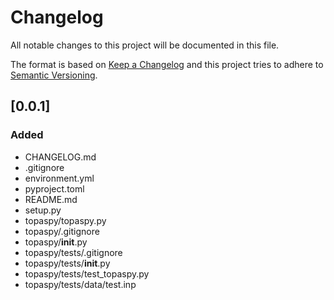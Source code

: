 # Changelog
All notable changes to this project will be documented in this file.

The format is based on [Keep a Changelog](https:/keepachangelog.com/en/1.0.0)
and this project tries to adhere to [Semantic Versioning](https://semver.org/spec/v2.0.0.html).
## [0.0.1]
### Added
- CHANGELOG.md
- .gitignore
- environment.yml
- pyproject.toml
- README.md
- setup.py
- topaspy/topaspy.py
- topaspy/.gitignore
- topaspy/__init__.py
- topaspy/tests/.gitignore
- topaspy/tests/__init__.py
- topaspy/tests/test_topaspy.py
- topaspy/tests/data/test.inp